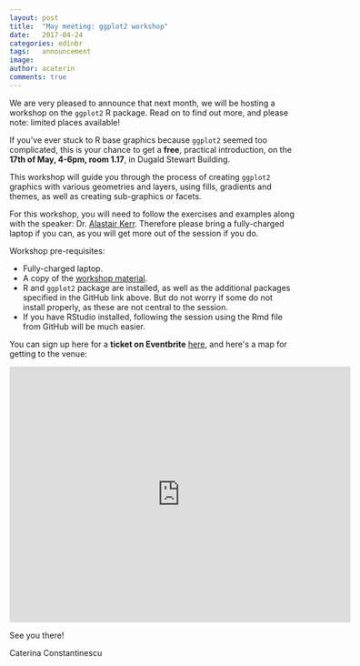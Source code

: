 ```yaml
---
layout: post
title:  "May meeting: ggplot2 workshop"
date:   2017-04-24
categories: edinbr
tags:   announcement
image:
author: acaterin
comments: true
---
```



We are very pleased to announce that next month, we will be hosting a workshop on the `ggplot2` R package. Read on to find out more, and please note: limited places available!

If you've ever stuck to R base graphics because `ggplot2` seemed too complicated, this is your chance to get a **free**, practical introduction, on the **17th of May, 4-6pm, room 1.17**, in Dugald Stewart Building.

This workshop will guide you through the process of creating `ggplot2` graphics with various geometries and layers, using fills, gradients and themes, as well as creating sub-graphics or facets.

For this workshop, you will need to follow the exercises and examples along with the speaker: Dr. [Alastair Kerr](https://www.linkedin.com/in/alastair-kerr-37726732/). Therefore please bring a fully-charged laptop if you can, as you will get more out of the session if you do.


Workshop pre-requisites:
* Fully-charged laptop.
* A copy of the [workshop material](https://github.com/AlastairKerr/Tutorials/blob/master/ggplot/ggplot.Rmd).
* R and `ggplot2` package are installed, as well as the additional packages specified in the GitHub link above. But do not worry if some do not install properly, as these are not central to the session.
* If you have RStudio installed, following the session using the Rmd file from GitHub will be much easier.


You can sign up here for a **ticket on Eventbrite** [here](https://www.eventbrite.co.uk/e/edinbr-presents-ggplot2-workshop-with-alastair-kerr-tickets-33732035426), and here's a map for getting to the venue:

<iframe src="https://www.google.com/maps/embed?pb=!1m18!1m12!1m3!1d2234.2618770489853!2d-3.190739334452959!3d55.94483288060511!2m3!1f0!2f0!3f0!3m2!1i1024!2i768!4f13.1!3m3!1m2!1s0x4887c78481291d57%3A0x308db74e83fd68a5!2sDugald+Stewart+Building!5e0!3m2!1sen!2suk!4v1493050200995" width="600" height="450" frameborder="0" style="border:0" allowfullscreen></iframe>

<br>


See you there!

Caterina Constantinescu
